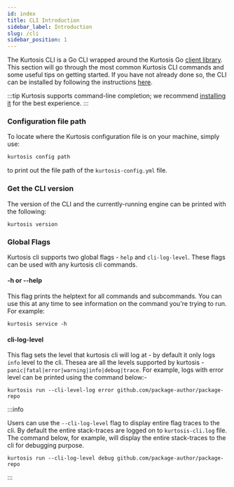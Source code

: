 ```yaml
---
id: index
title: CLI Introduction
sidebar_label: Introduction
slug: /cli
sidebar_position: 1
---
```


The Kurtosis CLI is a Go CLI wrapped around the Kurtosis Go [client library][client-library-reference]. This section will go through the most common Kurtosis CLI commands and some useful tips on getting started. If you have not already done so, the CLI can be installed by following the instructions [here][installing-the-cli].


:::tip
Kurtosis supports command-line completion; we recommend [installing it][adding-command-line-completion] for the best experience.
:::

### Configuration file path
To locate where the Kurtosis configuration file is on your machine, simply use:

```bash
kurtosis config path
```
to print out the file path of the `kurtosis-config.yml` file.

### Get the CLI version
The version of the CLI and the currently-running engine can be printed with the following:

```
kurtosis version
```

### Global Flags
Kurtosis cli supports two global flags - `help` and `cli-log-level`. These flags can be used with any kurtosis cli commands.

#### -h or --help
This flag prints the helptext for all commands and subcommands. You can use this at any time to see information on the command you're trying to run. For example:
```
kurtosis service -h
```

#### cli-log-level
This flag sets the level that kurtosis cli will log at - by default it only logs `info` level to the cli. Thesea are all the levels supported by kurtosis -
```panic|fatal|error|warning|info|debug|trace```. For example, logs with error level can be printed using the command below:- 

```
kurtosis run --cli-level-log error github.com/package-author/package-repo 
```

:::info

Users can use the `--cli-log-level` flag to display entire flag traces to the cli. By default the entire stack-traces are logged on to `kurtosis-cli.log` file. The command below, for example, will display the entire stack-traces to the cli for debugging purpose.

```
kurtosis run --cli-log-level debug github.com/package-author/package-repo 
```
:::




<!-------------------- ONLY LINKS BELOW THIS POINT ----------------------->
[adding-command-line-completion]: ../guides/adding-command-line-completion.md
[installing-the-cli]: ../guides/installing-the-cli.md
[client-library-reference]: ../client-libs-reference.md
